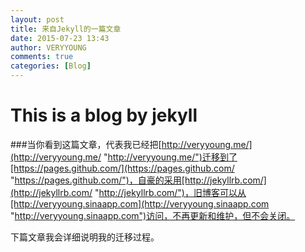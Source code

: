```yaml
---
layout: post
title: 来自Jekyll的一篇文章
date: 2015-07-23 13:43
author: VERYYOUNG
comments: true
categories: [Blog]
---
```


<h1>This is a blog by jekyll</h1>

###当你看到这篇文章，代表我已经把[http://veryyoung.me/](http://veryyoung.me/ "http://veryyoung.me/")迁移到了[https://pages.github.com/](https://pages.github.com/ "https://pages.github.com/")，自豪的采用[http://jekyllrb.com/](http://jekyllrb.com/ "http://jekyllrb.com/")，旧博客可以从[http://veryyoung.sinaapp.com](http://veryyoung.sinaapp.com "http://veryyoung.sinaapp.com")访问，不再更新和维护，但不会关闭。

下篇文章我会详细说明我的迁移过程。


